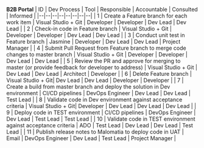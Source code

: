 
**B2B Portal**
| ID | Dev Process | Tool | Responsible | Accountable | Consulted | Informed |
|--|--|--|--|--|--|--|--|
| 1 | Create a Feature branch for each work item | Visual Studio + Git | Developer | Developer | Dev Lead | Dev Lead |
| 2 | Check-in code in Feature branch | Visual Studio + Git | Developer | Developer | Dev Lead | Dev Lead |
| 3 | Conduct unit test in Feature branch | Jasmine | Developer | Dev Lead | Dev Lead | Project Manager | 
| 4 | Submit Pull Request from Feature branch to merge code changes to master branch | Visual Studio + Git | Developer | Developer | Dev Lead | Dev Lead |
| 5 | Review the PR and approve for merging to master (or provide feedback for developer to address) | Visual Studio + Git | Dev Lead | Dev Lead | Architect | Developer |
| 6 | Delete Feature branch | Visual Studio + Git| Dev Lead | Dev Lead | Developer | Developer | 
| 7 | Create a build from master branch and deploy the solution in Dev environment | CI/CD pipelines | DevOps Engineer | Dev Lead | Dev Lead | Test Lead | 
| 8 | Validate code in Dev environment against acceptance criteria | Visual Studio + Git| Developer | Dev Lead | Dev Lead | Dev Lead | 
| 9 | Deploy code in TEST environment | CI/CD pipelines | DevOps Engineer | Dev Lead | Test Lead | Test Lead | 
| 10 | Validate code in TEST environment against acceptance criteria | ADO | Test Lead | Dev Lead | Dev Lead | Test Lead | 
| 11 | Publish release notes to Malomatia to deploy code in UAT | Email | DevOps Engineer | Dev Lead | Test Lead | Project Manager | 

